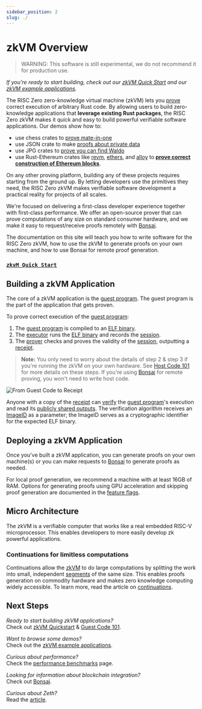 ```yaml
---
sidebar_position: 2
slug: ./
---
```


# zkVM Overview

> WARNING: This software is still experimental, we do not recommend it for production use.

_If you're ready to start building, check out our [zkVM Quick Start] and our [zkVM example applications]._

The RISC Zero zero-knowledge virtual machine (zkVM) lets you [prove] correct execution of arbitrary Rust code.
By allowing users to build zero-knowledge applications that **leverage existing Rust packages**, the RISC Zero zkVM makes it quick and easy to build powerful verifiable software applications.
Our demos show how to:

- use chess crates to [prove mate-in-one]
- use JSON crate to make [proofs about private data]
- use JPG crates to [prove you can find Waldo]
- use Rust-Ethereum crates like [revm], [ethers], and [alloy] to **[prove correct construction of Ethereum blocks]**.

On any other proving platform, building any of these projects requires starting from the ground up.
By letting developers use the primitives they need, the RISC Zero zkVM makes verifiable software development a practical reality for projects of all scales.

We're focused on delivering a first-class developer experience together with first-class performance.
We offer an open-source prover that can prove computations of any size on standard consumer hardware, and we make it easy to request/receive proofs remotely with [Bonsai].

The documentation on this site will teach you how to write software for the RISC Zero zkVM, how to use the zkVM to generate proofs on your own machine, and how to use Bonsai for remote proof generation.

### [`zkvM Quick Start`]

## Building a zkVM Application

The core of a zkVM application is the [guest program].
The guest program is the part of the application that gets proven.

To prove correct execution of the [guest program]:

1. The [guest program] is compiled to an [ELF binary]. <br/>
2. The [executor] runs the [ELF binary] and records the [session].
3. The [prover] checks and proves the validity of the [session], outputting a [receipt].

> **Note:** You only need to worry about the details of step 2 & step 3 if you're running the zkVM on your own hardware.
> See [Host Code 101] for more details on these steps.
> If you're using [Bonsai] for remote proving, you won't need to write host code.

![From Guest Code to Receipt](/diagrams/from-rust-to-receipt.png)

Anyone with a copy of the [receipt] can [verify] the [guest program]'s execution and read its [publicly shared outputs].
The verification algorithm receives an [ImageID] as a parameter; the ImageID serves as a cryptographic identifier for the expected ELF binary.

## Deploying a zkVM Application

Once you've built a zkVM application, you can generate proofs on your own machine(s) or you can make requests to [Bonsai] to generate proofs as needed.

For local proof generation, we recommend a machine with at least 16GB of RAM.
Options for generating proofs using GPU acceleration and skipping proof generation are documented in the [feature flags].

## Micro Architecture

The zkVM is a verifiable computer that works like a real embedded RISC-V microprocessor. This enables developers to more easily develop zk powerful applications.

### Continuations for limitless computations

Continuations allow the [zkVM][zkVM-term] to do large computations by splitting the work into small, independent [segments] of the same size.
This enables proofs generation on commodity hardware and makes zero knowledge computing widely accessible. To learn more, read the article on [continuations].

## Next Steps

_Ready to start building zkVM applications?_ <br/>
Check out [zkVM Quickstart](quickstart.md) & [Guest Code 101](developer-guide/guest-code-101.md).

_Want to browse some demos?_ <br/>
Check out the [zkVM example applications].

_Curious about performance?_ <br/>
Check the [performance benchmarks] page.

_Looking for information about blockchain integration?_ <br/>
Check out [Bonsai].

_Curious about Zeth?_<br/>
Read the [article](https://risczero.com/news/zeth-release).

[`zkVM Quick Start`]: ./quickstart.md
[alloy]: https://github.com/alloy-rs
[Bonsai]: ../bonsai/bonsai-overview.md
[continuations]: https://www.risczero.com/news/continuations
[ELF binary]: /terminology#elf-binary
[ethers]: https://github.com/ethers-io/ethers.js
[executor]: /terminology#executor
[feature flags]: https://github.com/risc0/risc0#feature-flags
[guest program]: developer-guide/guest-code-101.md
[Host Code 101]: developer-guide/host-code-101.md
[imageID]: /terminology#image-id
[performance benchmarks]: benchmarks.md
[proofs about private data]: https://github.com/risc0/risc0/tree/release-0.19/examples/json#json-example
[prove]: /terminology#validity-proof
[prove correct construction of Ethereum blocks]: https://risczero.com/news/zeth-release
[prove mate-in-one]: https://github.com/risc0/risc0/tree/release-0.19/examples/chess#zk-checkmate
[prove you can find Waldo]: https://www.risczero.com/news/waldo
[prover]: /terminology#prover
[publicly shared outputs]: /terminology#journal
[receipt]: developer-guide/receipts.md
[revm]: https://github.com/bluealloy/revm
[segments]: /terminology#segment
[session]: /terminology#session
[verify]: /terminology#verify
[zkVM example applications]: https://github.com/risc0/risc0/tree/release-0.19/examples
[zkVM Quick Start]: ./quickstart.md
[zkVM-term]: /terminology#zero-knowledge-virtual-machine-zkvm
